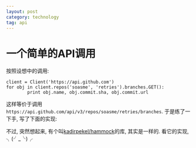 ```yaml
---
layout: post
category: technology
tag: api
---
```


一个简单的API调用
===

按照设想中的调用:

    client = Client('https://api.github.com')
    for obj in client.repos('soasme', 'retries').branches.GET():
            print obj.name, obj.commit.sha, obj.commit.url

这样等价于调用 `https://api.github.com/api/v3/repos/soasme/retries/branches`.
于是练了一下手, 写了下面的实现:

<script src="https://gist.github.com/soasme/7798580.js"></script>

不过, 突然想起来, 有个叫[kadirpekel/hammock](https://github.com/kadirpekel/hammock)的库, 其实是一样的. 看它的实现, ╮(╯_╰)╭ 
